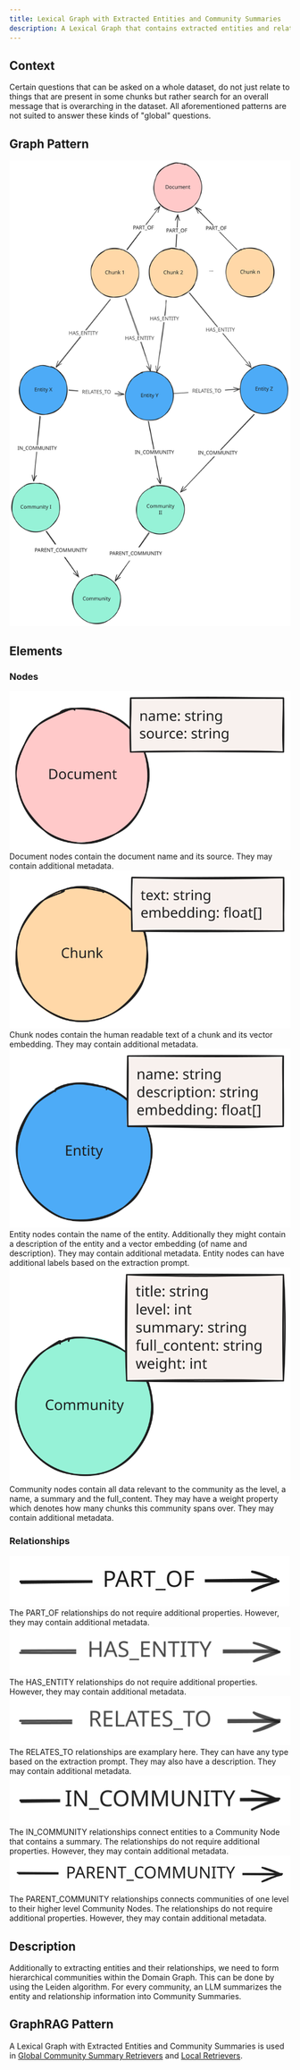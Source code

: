 ```yaml
---
title: Lexical Graph with Extracted Entities and Community Summaries
description: A Lexical Graph that contains extracted entities and relationships, communities and community summaries.
---
```


## Context

Certain questions that can be asked on a whole dataset, do not just relate to things that are present in some chunks but rather search for an overall message that is overarching in the dataset. All aforementioned patterns are not suited to answer these kinds of "global" questions.

## Graph Pattern

![Graph](../../../../assets/images/knowledge-graph-lexical-graph-extracted-entities-community-summaries.svg)

## Elements

### Nodes

![Document Node](../../../../assets/images/element-document-node.svg)
Document nodes contain the document name and its source. They may contain additional metadata.
![Chunk Node](../../../../assets/images/element-chunk-node.svg)
Chunk nodes contain the human readable text of a chunk and its vector embedding. They may contain additional metadata.
![Entity Node](../../../../assets/images/element-entity-node.svg)
Entity nodes contain the name of the entity. Additionally they might contain a description of the entity and a vector embedding (of name and description). They may contain additional metadata. Entity nodes can have additional labels based on the extraction prompt.
![Community Node](../../../../assets/images/element-community-node.svg)
Community nodes contain all data relevant to the community as the level, a name, a summary and the full_content. They may have a weight property which denotes how many chunks this community spans over. They may contain additional metadata.

### Relationships

![PART_OF Relationship](../../../../assets/images/element-part-of-relationship.svg)
The PART_OF relationships do not require additional properties. However, they may contain additional metadata.
![HAS_ENTITY Relationship](../../../../assets/images/element-has-entity-relationship.svg)
The HAS_ENTITY relationships do not require additional properties. However, they may contain additional metadata.
![RELATES_TO Relationship](../../../../assets/images/element-relates-to-relationship.svg)
The RELATES_TO relationships are examplary here. They can have any type based on the extraction prompt. They may also have a description. They may contain additional metadata.
![IN_COMMUNITY Relationship](../../../../assets/images/element-in-community-relationship.svg)
The IN_COMMUNITY relationships connect entities to a Community Node that contains a summary. The relationships do not require additional properties. However, they may contain additional metadata.
![PARENT_COMMUNITY Relationship](../../../../assets/images/element-parent-community-relationship.svg)
The PARENT_COMMUNITY relationships connects communities of one level to their higher level Community Nodes. The relationships do not require additional properties. However, they may contain additional metadata.

## Description

Additionally to extracting entities and their relationships, we need to form hierarchical communities within the Domain Graph. This can be done by using the Leiden algorithm. For every community, an LLM summarizes the entity and relationship information into Community Summaries.

## GraphRAG Pattern

A Lexical Graph with Extracted Entities and Community Summaries is used in [Global Community Summary Retrievers](/reference/graphrag/global-community-summary-retriever/) and [Local Retrievers](/reference/graphrag/local-retriever/).
